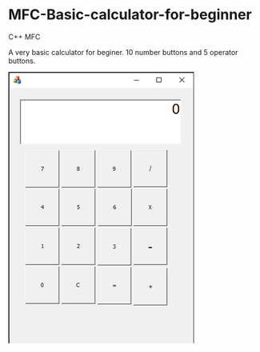 # MFC-Basic-calculator-for-beginner
C++ MFC

A very basic calculator for beginer. 10 number buttons and 5 operator buttons.


![alt text](https://github.com/jimmyluu89/MFC-Basic-calculator-for-beginner/blob/d99de96f61f528370626f4986a1090361e327670/Calculator/res/cal.PNG)
